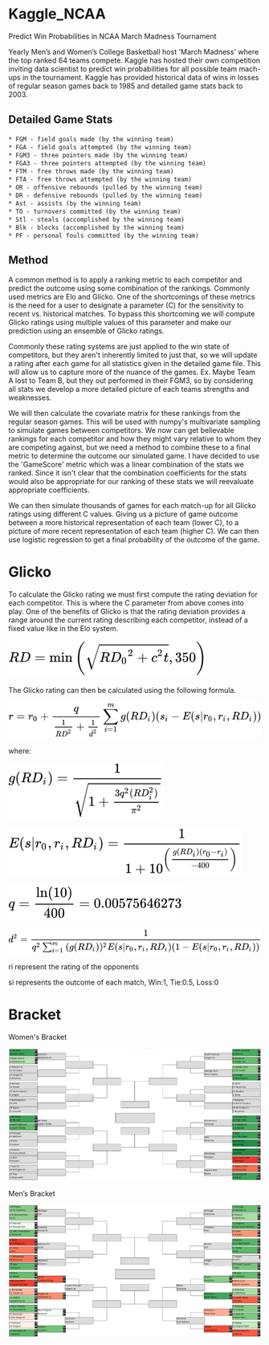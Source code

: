# Kaggle_NCAA
Predict Win Probabilities in NCAA March Madness Tournament

Yearly Men’s and Women’s College Basketball host 'March Madness' where the top ranked 64 teams compete. 
Kaggle has hosted their own competition inviting data scientist to predict win probabilities for all possible 
team mach-ups in the tournament. Kaggle has provided historical data of wins in losses of regular season 
games back to 1985 and detailed game stats back to 2003.

## Detailed Game Stats
    * FGM - field goals made (by the winning team)
    * FGA - field goals attempted (by the winning team)
    * FGM3 - three pointers made (by the winning team)
    * FGA3 - three pointers attempted (by the winning team)
    * FTM - free throws made (by the winning team)
    * FTA - free throws attempted (by the winning team)
    * OR - offensive rebounds (pulled by the winning team)
    * DR - defensive rebounds (pulled by the winning team)
    * Ast - assists (by the winning team)
    * TO - turnovers committed (by the winning team)
    * Stl - steals (accomplished by the winning team)
    * Blk - blocks (accomplished by the winning team)
    * PF - personal fouls committed (by the winning team)
    
## Method
    
   A common method is to apply a ranking metric to each competitor and predict the outcome using some combination 
   of the rankings. Commonly used metrics are Elo and Glicko. One of the shortcomings of these metrics is the need
   for a user to designate a parameter (C) for the sensitivity to recent vs. historical matches. To bypass this 
   shortcoming we will compute Glicko ratings using multiple values of this parameter and make our prediction using an ensemble 
   of Glicko ratings. 
   
   Commonly these rating systems are just applied to the win state of competitors, but they aren't
   inherently limited to just that, so we will update a rating after each game for all statistics given in the detailed 
   game file. This will allow us to capture more of the nuance of the games. Ex. Maybe Team A lost to Team B, but they out
   performed in their FGM3, so by considering all stats we develop a more detailed picture of each teams strengths and 
   weaknesses. 
   
   We will then calculate the covariate matrix for these rankings from the regular season games. This will be used with numpy's
   multivariate sampling to simulate games between competitors. We now can get believable rankings for each competitor and how 
   they might vary relative to whom they are competing against, but we need a method to combine these to a final metric to 
   determine the outcome our simulated game. I have decided to use the 'GameScore' metric which was a linear combination of the
   stats we ranked. Since it isn't clear that the combination coefficients for the stats would also be appropriate for our ranking
   of these stats we will reevaluate appropriate coefficients.
   
   We can then simulate thousands of games for each match-up for all Glicko ratings using different C values. Giving us a picture 
   of game outcome between a more historical representation of each team (lower C), to a picture of more recent representation
   of each team (higher C). We can then use logistic regression to get a final probability of the outcome of the game.
   
   # Glicko
   To calculate the Glicko rating we must first compute the rating deviation for each competitor. This is where the C parameter from 
   above comes into play. One of the benefits of Glicko is that the rating deviation provides a range around the current rating 
   describing each competitor, instead of a fixed value like in the Elo system.
  
   ![](https://github.com/dnoci001/Kaggle_NCAA/blob/main/images/rating_deviation.svg)
   
   The Glicko rating can then be calculated using the following formula.
   
   ![](https://github.com/dnoci001/Kaggle_NCAA/blob/main/images/rating.svg)
   
   where:
   
   ![](https://github.com/dnoci001/Kaggle_NCAA/blob/main/images/grd.svg)
   
   ![](https://github.com/dnoci001/Kaggle_NCAA/blob/main/images/E.svg)
   
   ![](https://github.com/dnoci001/Kaggle_NCAA/blob/main/images/q.svg)
   
   ![](https://github.com/dnoci001/Kaggle_NCAA/blob/main/images/d2.svg)
   
   ri represent the rating of the opponents
   
   si represents the outcome of each match, Win:1, Tie:0.5, Loss:0
   
   # Bracket
   Women's Bracket
   
   ![](https://github.com/dnoci001/Kaggle_NCAA/blob/main/images/WNCAA.png)
   
   Men’s Bracket
   
   ![](https://github.com/dnoci001/Kaggle_NCAA/blob/main/images/MNCAA.png)
   
   
   
   
   
